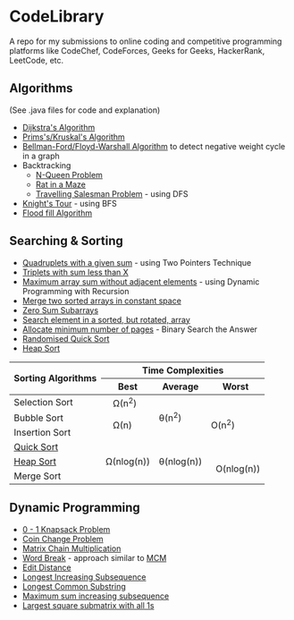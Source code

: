 # CodeLibrary
A repo for my submissions to online coding and competitive programming platforms like CodeChef, CodeForces, Geeks for Geeks, HackerRank, LeetCode, etc.

## Algorithms
(See .java files for code and explanation)
- [Dijkstra's Algorithm](HackerEarth/Dijkstra%20Algorithm)<br>
- [Prims's/Kruskal's Algorithm](Geeks%20for%20Geeks/Minimum%20Spanning%20Tree)
- [Bellman-Ford/Floyd-Warshall Algorithm](Geeks%20for%20Geeks/Negative%20weight%20cycle) to detect negative weight cycle in a graph
- Backtracking
  - [N-Queen Problem](Geeks%20for%20Geeks/N-Queen%20Problem)
  - [Rat in a Maze](Geeks%20for%20Geeks/Rat%20in%20a%20Maze)
  - [Travelling Salesman Problem](Geeks%20for%20Geeks/Travelling%20Salesman%20Problem) - using DFS
- [Knight's Tour](Geeks%20for%20Geeks/Steps%20by%20Knight) - using BFS
- [Flood fill Algorithm](Geeks%20for%20Geeks/Flood%20fill%20Algorithm)

## Searching & Sorting
- [Quadruplets with a given sum](LeetCode/4Sum) - using Two Pointers Technique
- [Triplets with sum less than X](Geeks%20for%20Geeks/Count%20triplets%20with%20sum%20smaller%20than%20X)
- [Maximum array sum without adjacent elements](Geeks%20for%20Geeks/Stickler%20Theif) - using Dynamic Programming with Recursion
- [Merge two sorted arrays in constant space](Geeks%20for%20Geeks/Merge%20Without%20Extra%20Space)
- [Zero Sum Subarrays](Geeks%20for%20Geeks/Zero%20Sum%20Subarrays)
- [Search element in a sorted, but rotated, array](Geeks%20for%20Geeks/Search%20in%20a%20Rotated%20Array)
- [Allocate minimum number of pages](Geeks%20for%20Geeks/Allocate%20minimum%20number%20of%20pages) - Binary Search the Answer
- [Randomised Quick Sort](Geeks%20for%20Geeks/Quick%20Sort)
- [Heap Sort](Geeks%20for%20Geeks/Heap%20Sort)

<table>
<thead>
  <tr>
    <th rowspan=2>Sorting Algorithms</th>
    <th colspan=3>Time Complexities</th>
  </tr>
  <tr>
    <th>Best</th>
    <th>Average</th>
    <th>Worst</th>
  </tr>
</thead>
<tbody>
  <tr>
    <td>Selection Sort</td>
    <td>&nbsp;&nbsp;&nbsp;Ω(n<sup>2</sup>)</td>
    <td rowspan=3>θ(n<sup>2</sup>)</td>
    <td rowspan=4>O(n<sup>2</sup>)</td>
  </tr>
  <tr>
    <td>Bubble Sort</td>
    <td rowspan=2>&nbsp;&nbsp;&nbsp;Ω(n)</td>
  </tr>
  <tr>
    <td>Insertion Sort</td>
  </tr>
  <tr>
    <td><a href="Geeks%20for%20Geeks/Quick%20Sort">Quick Sort</a></td>
    <td rowspan=3>Ω(nlog(n))</td>
    <td rowspan=3>θ(nlog(n))</td>
  </tr>
  <tr>
    <td><a href="Geeks%20for%20Geeks/Heap%20Sort">Heap Sort</a></td>
    <td rowspan=2>&nbsp;&nbsp;O(nlog(n))</td>
  </tr>
  <tr>
    <td>Merge Sort</td>
  </tr>
</tbody>
</table>

## Dynamic Programming
- [0 - 1 Knapsack Problem](Geeks%20for%20Geeks/0%20-%201%20Knapsack%20Problem)
- [Coin Change Problem](Geeks%20for%20Geeks/Coin%20Change)
- [Matrix Chain Multiplication](Geeks%20for%20Geeks/Matrix%20Chain%20Multiplication)
- [Word Break](Geeks%20for%20Geeks/Word%20Break) - approach similar to [MCM](Geeks%20for%20Geeks/Matrix%20Chain%20Multiplication)
- [Edit Distance](Geeks%20for%20Geeks/Edit%20Distance)
- [Longest Increasing Subsequence](Geeks%20for%20Geeks/Longest%20Increasing%20Subsequence)
- [Longest Common Substring](Geeks%20for%20Geeks/Longest%20Common%20Substring)
- [Maximum sum increasing subsequence](Geeks%20for%20Geeks/Maximum%20sum%20increasing%20subsequence)
- [Largest square submatrix with all 1s](Geeks%20for%20Geeks/Largest%20square%20formed%20in%20a%20matrix)
